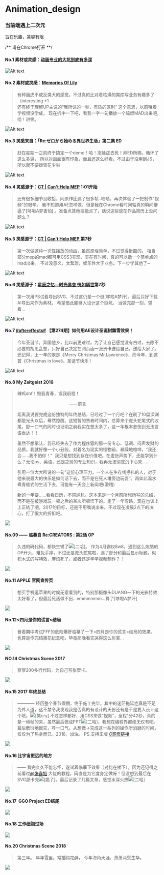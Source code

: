 # Animation_design
### **当前端遇上二次元**

  旨在乐趣，兼容有限

  /** 请在Chrome打开 **/









#### No.1 素材或灵感：<a href="http://t.cn/R5aYI2M">动画专业的大坑到底有多深</a>

![Alt text](http://ww3.sinaimg.cn/large/6a1e8e1bgw1f4y9d367rig20ci07lnnt.gif)





#### No.2 素材或灵感：<a href="http://t.cn/RUBqiTC">Memories Of Lily</a>

> 有种画虎不成反类犬的感觉。不过真的比对着枯燥的类库写业务有趣多了（interesting +1  
> 还有终于理解UP主说的“我所说的一秒，有质的区别” 这个意思，以前嚷着学视频没学成，
> 现在折中一下吧，看我一字一句播放一个综燃MAD出来吧,哈！讲笑。

![Alt text](http://ww1.sinaimg.cn/mw1024/6a1e8e1bgw1f5bzhtt7bug20fk08qadt.gif)



#### No.3 灵感来自：「Re:ゼロから始める異世界生活」第二集 ED

> 赶在星期一之前终于搞定一个demo！哈！拖延症去死！拜ED所赐，循环了这么多遍，
> 所以对画面很有印象，而且还这么好看。不过由于没用到JS，所以就不要嫌雪花少啦

![Alt text](http://ww4.sinaimg.cn/mw690/6a1e8e1bgw1f5l8buzpgqg20fk09qap3.gif)

#### No.4  灵感源于：<a href="http://www.bilibili.com/video/av1136510/">CT | Can't Help MEP</a> 1:01开始

> 还有很多细节没收拾，同原作比漏了很多帧..啧啧，再次体验了一把制作"视频"的艰辛。
> 我不知道用AE怎样做，但是我在Chrome看时间轴真的瞬间懵逼了[哆啦A梦害怕]
> 。准备点其他技能点了，话说这些放在作品简历上没问题么？

![Alt text](http://ww4.sinaimg.cn/mw690/6a1e8e1bgw1f5yyk0l3u6g20fk08wdty.gif)



#### No.5  灵感源于：<a href="http://www.bilibili.com/video/av1136510/">CT | Can't Help MEP </a>第7秒

> 第一次做这种一次性播放的动画，虽然原理简单，不过觉得挺酷的。
> 相当部分mep的mad都可用CSS3实现，实在有时间，真的可以撸一个简单点的mad出来。
> 不过没意义，太繁琐，娱乐性大于业务。下一步学其他了~

![Alt text](http://ww4.sinaimg.cn/mw690/6a1e8e1bgw1f65x685bcgg20fk08u7f7.gif)



#### No.6  灵感源于：<a href="http://t.cn/R5zQqM9">星辰之忆—时光易变 恍如隔世</a>第7秒

> 第一次用PS试着导出SVG，不过这仍是一个谜[哆啦A梦汗]。最后只好下载AI导出来作为素材。
> 希望借此能够入设计这个巨坑。
> 当做完那一刻，望着...

![Alt text](http://ww4.sinaimg.cn/mw690/6a1e8e1bgw1f6f4j24lgog20fk08ujyl.gif)



#### No.7 [#aftereffects#](http://huati.weibo.com/k/aftereffects?from=501) 【第274期】如何用AE设计圣诞树飘雪效果！

> 今年圣诞节，异国他乡，比以前更难过。为了让自己感觉没有白过，去除不必要的胡思乱想，只好自己决定在网页画一张贺卡送给自己，送给大家了。还记得，上一年的歌是《Merry Christmas Mr.Lawrence》，而今年，到这首《Christmas in love》。圣诞节快乐！

![Alt text](http://ww3.sinaimg.cn/mw690/6a1e8e1bgw1fbav9d1mbyg212y0jhnpe.gif)



#### No.8 My Zeitgeist 2016

> 辣鸡dnf！毁我青春，误我前程！
>
>                                                                                                                                                         ——前言
>
> 距离我说要完成这份独特的年终总结，已经过了一个月吧？在刷了10盘深渊都是光头以后，蓦然惊醒。这短暂的贤者时间内，总算来个虎头蛇尾式的收尾，舒一口气的同时也证明之前我实在想太多了，这一年根本悲伤到无法言语表达！！
>
> 虽然不想承认，我已经失去了作为程序猿的那一份专心、低调、闷声发财的品质。我就好像一个小丑般，对着名为现实的怪物前，暴躁地喧哗，“我还会……我不怕你！”  我只是想找到存在价值吧。在虚张声势下，还能学到什么？无论ps、英语，还是之前的专业知识，我再无法彻底沉下心来……
>
> 引用一位大大所说的一句“这份心理压力，一个人在生存线挣扎的人，对于他来说最大的快乐是如何活下去，而不是在死人堆旁边玩耍”。再如此温水煮青蛙式的生活下去，可能有一天会上新闻吧(滑稽)
>
> 新的一年要……看看日历，不禁尴尬。这本来是一个月前所想所写的总结，而不是在被游戏玩一顿之后的某次所顿悟下的。走了一年弯路，现在也该上上正轨了吧，2017的目标，还是不用嘴说出来。不过现在凌晨2点下的决心，打了很大的折扣吧。

![](http://wx4.sinaimg.cn/mw690/6a1e8e1bgy1fcyyjirnboj20dz07wac0.jpg)





#### No.09  —— 临摹自 Re:CREATORS : 第2话 OP

> 久违的码代码，都快生锈了![[二哈]](https://img.t.sinajs.cn/t4/appstyle/expression/ext/normal/74/moren_hashiqi_org.png)。 作为4月霸权8w8，遇到这么炫酷的OP开头，难免手痒，不过还是虎头蛇尾啦，漏了部分和最后显示标题。彻积木式的写特效，麻烦死了。或者还是学学视频制作？！

![](http://wx4.sinaimg.cn/large/6a1e8e1bly1fnyejcgmkaj20j60aq40i.jpg)





#### No.11 APPLE 官网宣传页

> 想买手机逛苹果的时候无意看到的，特别那摄像头DUANG一下的光影特效太好看了，但最后死活做不出...emmmmmm...算了[哆啦A梦汗] 

![](http://wx3.sinaimg.cn/mw690/6a1e8e1bly1fnyeoi66jaj20j60asgmm.jpg)





#### No.12<四月是你的谎言>结局

> 冒着期中考试FFF的危险爆肝临摹了一下<四月是你的谎言>结局的效果。
> 也算是作完结撒花纪念吧，毕竟那晚看完哭得这么厉害...

![](http://wx1.sinaimg.cn/mw690/6a1e8e1bly1fnyer5omtrj20dx07sq3s.jpg)





#### NO.14 Christmas Scene 2017

> 寥寥200多行代码，为自己写张贺卡。

![](http://wx1.sinaimg.cn/mw690/6a1e8e1bly1fnyettb9thj20j70atgo0.jpg)



#### No.15 2017 年终总结 

> ———— 经历整个春节假期，终于施工完毕。其中的迷茫拖延症真是不足为外人道，这不禁令我发现我是否真的有设计的天份还有是不是要入设计这个坑。![[笑cry]](https://img.t.sinajs.cn/t4/appstyle/expression/ext/normal/4a/2018new_xiaoku_org.png) 不过怎样都好，用CSS来做“视频”，全程1分42秒，真的是一帧帧的来，虽然最后做成PPT![[二哈]](https://img.t.sinajs.cn/t4/appstyle/expression/ext/normal/22/2018new_erha_org.png)，我想在编程界都绝无仅有吧。最后敷衍地敲完，呼一口气。从想做→完成这一系列的操作所消磨的时间，仅仅为了热身而已。2018，加油。  PS.支持正版 [*O*网页链接](http://t.cn/REwXIw7) 

![](http://wx2.sinaimg.cn/mw690/6a1e8e1bly1fsfbtpuseaj20ea084gn2.jpg)



#### No.16 比宇宙更远的地方 

> —— 看完久久不能忘怀，遂试着临摹下效果（对比在楼下），因为还记得之前看过[@张鑫旭](https://weibo.com/n/%E5%BC%A0%E9%91%AB%E6%97%AD?from=feed&loc=at) 大佬的教程，简直是为它度身定做呀！但没想到最后在SVG那卡壳![[跪了]](https://img.t.sinajs.cn/t4/appstyle/expression/ext/normal/75/2018new_gui_org.png)。最后记录了几篇文章，感觉水深火热![[二哈]](https://img.t.sinajs.cn/t4/appstyle/expression/ext/normal/22/2018new_erha_org.png) 

![](http://wx1.sinaimg.cn/large/6a1e8e1bgy1fpsksusxdog20qd0mftl4.gif)



#### No.17  GGO Project ED结尾

![](https://wx3.sinaimg.cn/mw690/6a1e8e1bly1fsfbyui3y6j20e90a0jtc.jpg)





#### No.18 工作细胞过场

![](http://wx4.sinaimg.cn/large/6a1e8e1bly1fva5p9bpebg21960qy1ky.gif)



#### No.20  Christmas Scene 2018

> 第三年。
> 年年雪里，常插梅花醉，
> 今年海角天涯，萧萧两鬓生华。

![](http://wx3.sinaimg.cn/mw690/6a1e8e1bly1g0qin9iw4gj210b0lvk3x.jpg)

